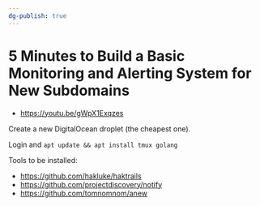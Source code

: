 ```yaml
---
dg-publish: true
---
```

# 5 Minutes to Build a Basic Monitoring and Alerting System for New Subdomains

- <https://youtu.be/gWpX1Exqzes>

Create a new DigitalOcean droplet (the cheapest one).

Login and `apt update && apt install tmux golang`

Tools to be installed:

- <https://github.com/hakluke/haktrails>
- <https://github.com/projectdiscovery/notify>
- <https://github.com/tomnomnom/anew>